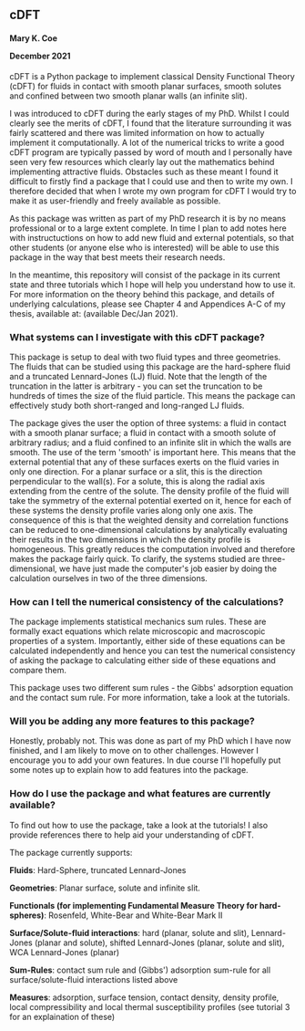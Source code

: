 <h2>cDFT</h2>
<h4>Mary K. Coe

December 2021</h4>

cDFT is a Python package to implement classical Density Functional Theory (cDFT) for fluids 
in contact with smooth planar surfaces, smooth solutes and confined between two smooth planar
walls (an infinite slit).

I was introduced to cDFT during the early stages of my PhD. Whilst I could clearly see the 
merits of cDFT, I found that the literature surrounding it was fairly scattered and there
was limited information on how to actually implement it computationally. A lot of the numerical
tricks to write a good cDFT program are typically passed by word of mouth and I personally
have seen very few resources which clearly lay out the mathematics behind implementing 
attractive fluids. Obstacles such as these meant I found it difficult to firstly find a package
that I could use and then to write my own. I therefore decided that when I wrote my own program 
for cDFT I would try to make it as user-friendly and freely available as possible. 

As this package was written as part of my PhD research it is by no means professional or
to a large extent complete. In time I plan to add notes here with instructuctions on how to
add new fluid and external potentials, so that other students (or anyone else who is interested)
will be able to use this package in the way that best meets their research needs. 

In the meantime, this repository will consist of the package in its current state and three
tutorials which I hope will help you understand how to use it. For more information on the theory
behind this package, and details of underlying calculations, please see Chapter 4 and Appendices
A-C of my thesis, available at: (available Dec/Jan 2021).


<h3>What systems can I investigate with this cDFT package?</h3>

This package is setup to deal with two fluid types and three geometries. The fluids that can be
studied using this package are the hard-sphere fluid and a truncated Lennard-Jones (LJ) fluid. Note
that the length of the truncation in the latter is arbitrary - you can set the truncation to be
hundreds of times the size of the fluid particle. This means the package can effectively study both
short-ranged and long-ranged LJ fluids.

The package gives the user the option of three systems: a fluid in contact with a smooth planar 
surface; a fluid in contact with a smooth solute of arbitrary radius; and a fluid confined to
an infinite slit in which the walls are smooth. The use of the term 'smooth' is important here.
This means that the external potential that any of these surfaces exerts on the fluid varies in
only one direction. For a planar surface or a slit, this is the direction perpendicular to the
wall(s). For a solute, this is along the radial axis extending from the centre of the solute.
The density profile of the fluid will take the symmetry of the external potential exerted on it,
hence for each of these systems the density profile varies along only one axis. The consequence
of this is that the weighted density and correlation functions can be reduced to one-dimensional
calculations by analytically evaluating their results in the two dimensions in which the density
profile is homogeneous. This greatly reduces the computation involved and therefore makes the
package fairly quick. To clarify, the systems studied are three-dimensional, we have just made the
computer's job easier by doing the calculation ourselves in two of the three dimensions.

<h3>How can I tell the numerical consistency of the calculations?</h3>

The package implements statistical mechanics sum rules. These are formally exact equations which
relate microscopic and macroscopic properties of a system. Importantly, either side of these 
equations can be calculated independently and hence you can test the numerical consistency of 
asking the package to calculating either side of these equations and compare them.

This package uses two different sum rules - the Gibbs' adsorption equation and the contact sum 
rule. For more information, take a look at the tutorials.


<h3>Will you be adding any more features to this package?</h3>

Honestly, probably not. This was done as part of my PhD which I have now finished, and I am likely
to move on to other challenges. However I encourage you to add your own features. In due course
I'll hopefully put some notes up to explain how to add features into the package.


<h3>How do I use the package and what features are currently available?</h3>

To find out how to use the package, take a look at the tutorials! I also provide references there
to help aid your understanding of cDFT.

The package currently supports:

<b>Fluids</b>: Hard-Sphere, truncated Lennard-Jones

<b>Geometries</b>: Planar surface, solute and infinite slit.

<b>Functionals (for implementing Fundamental Measure Theory for hard-spheres)</b>: Rosenfeld, White-Bear
  and White-Bear Mark II
  
<b>Surface/Solute-fluid interactions</b>: hard (planar, solute and slit), Lennard-Jones (planar and solute), 
  shifted Lennard-Jones (planar, solute and slit), WCA Lennard-Jones (planar)
  
<b>Sum-Rules</b>: contact sum rule and (Gibbs') adsorption sum-rule for all surface/solute-fluid interactions
  listed above
  
<b>Measures</b>: adsorption, surface tension, contact density, density profile, local compressibility and
  local thermal susceptibility profiles (see tutorial 3 for an explaination of these)
 
  






